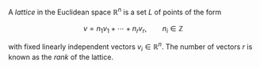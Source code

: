 A *lattice* in the Euclidean space $\mathbb{R}^n$ is a set $L$ of points of the form

$$
v = n_1 v_1 + \cdots + n_r v_r , \qquad n_i \in \mathbb{Z}
$$

with fixed linearly independent vectors $v_i \in \mathbb{R}^n$. The number of vectors $r$ is known as the *rank* of the lattice.
